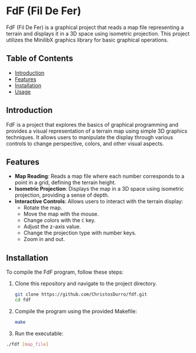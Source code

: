 # FdF (Fil De Fer)

FdF (Fil De Fer) is a graphical project that reads a map file representing a terrain and displays it in a 3D space using isometric projection. This project utilizes the MinilibX graphics library for basic graphical operations.

## Table of Contents

- [Introduction](#introduction)
- [Features](#features)
- [Installation](#installation)
- [Usage](#usage)

## Introduction

FdF is a project that explores the basics of graphical programming and provides a visual representation of a terrain map using simple 3D graphics techniques. It allows users to manipulate the display through various controls to change perspective, colors, and other visual aspects.

## Features

- **Map Reading**: Reads a map file where each number corresponds to a point in a grid, defining the terrain height.
- **Isometric Projection**: Displays the map in a 3D space using isometric projection, providing a sense of depth.
- **Interactive Controls**: Allows users to interact with the terrain display:
  - Rotate the map.
  - Move the map with the mouse.
  - Change colors with the `C` key.
  - Adjust the z-axis value.
  - Change the projection type with number keys.
  - Zoom in and out.

## Installation

To compile the FdF program, follow these steps:

1. Clone this repository and navigate to the project directory.
   ```bash
   git clone https://github.com/ChristosDurro/fdf.git
   cd fdf
   ```
2. Compile the program using the provided Makefile:

   ```bash
   make
   ```
  
 3. Run the executable:

   ```bash
   ./fdf [map_file]
   ```
